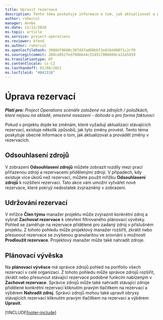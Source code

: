 ```yaml
---
title: Upravit rezervace
description: Tento téma poskytuje informace o tom, jak aktualizovat a provádět změny v rezervacích.
author: ruhercul
manager: Annbe
ms.date: 11/12/2020
ms.topic: article
ms.service: project-operations
ms.reviewer: kfend
ms.author: ruhercul
ms.openlocfilehash: 3980df0608c387d47ad68bbf2e816d408f1c2cf0
ms.sourcegitcommit: 260ce052fed760bb44c514517806049ca13a5459
ms.translationtype: HT
ms.contentlocale: cs-CZ
ms.lasthandoff: 01/08/2021
ms.locfileid: "4841318"
---
```

# <a name="edit-bookings"></a>Úprava rezervací

_**Platí pro:** Project Operations scénáře založené na zdrojích / položkách, které nejsou na skladě, omezené nasazení - dohoda o pro forma fakturaci_


Pokud v projektu dojde ke změnám, které vyžadují aktualizaci stávajících rezervací, existuje několik způsobů, jak tyto změny provést. Tento téma poskytuje obecné informace o tom, jak aktualizovat a provádět změny v rezervacích.

## <a name="resource-reconciliation"></a>Odsouhlasení zdrojů

V zobrazení **Odsouhlasení zdrojů** můžete zobrazit rozdíly mezi prací přiřazenou zdroji a rezervacemi přidělenými zdroji. V případech, kdy existuje více úkolů než rezervací, můžete použít mřížku **Odsouhlasení zdrojů** k rozšíření rezervací. Tato akce vám umožní vytvářet nové rezervace, které pokryjí nedostatek zvýrazněný v zobrazení.

## <a name="maintain-bookings"></a>Udržování rezervací

V mřížce **Člen týmu** manažer projektu může zvýraznit konkrétní zdroj a vybrat **Zachovat rezervace** k otevření filtrovaného plánovací vývěsky. Pohled se zaměřuje na rezervace přidělené pro zadaný zdroj v příslušném projektu. Z tohoto pohledu může projektový manažer rozšířit, zkrátit nebo přesunout rezervace se zvýšenou granularitou ve srovnání s možností **Prodloužit rezervace**. Projektový manažer může také nahradit zdroje.

## <a name="schedule-board"></a>Plánovací vývěska

Na **plánovací vývěsce** má správce zdrojů pohled na portfolio všech rezervací v celé organizaci. Z tohoto pohledu může správce zdrojů rozšířit, zkrátit nebo přesunout stávající rezervace podobné funkcím nabízeným v **Zachovat rezervace**. Správce zdrojů může také nahradit stávající zdroje přidělené konkrétní rezervaci kliknutím pravým tlačítkem na rezervaci a výběrem **Nahradit zdroj**. Správci zdrojů mohou také upravit obrysy stávajících rezervací kliknutím pravým tlačítkem na rezervaci a výběrem **Upravit**.


[!INCLUDE[footer-include](../includes/footer-banner.md)]